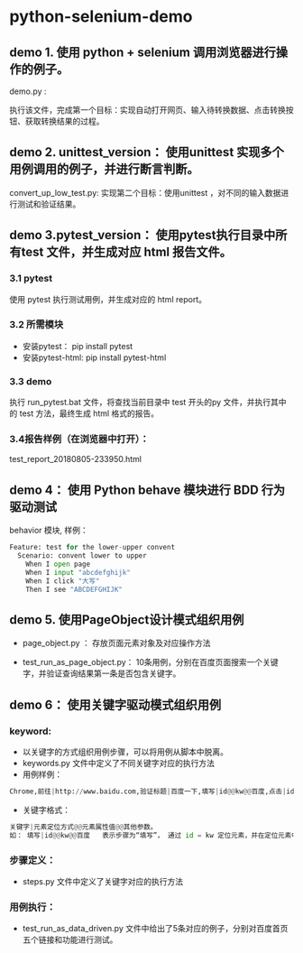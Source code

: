 # python-selenium-demo

## demo 1. 使用 python + selenium 调用浏览器进行操作的例子。

demo.py :

 执行该文件，完成第一个目标：实现自动打开网页、输入待转换数据、点击转换按钮、获取转换结果的过程。


## demo 2. unittest_version： 使用unittest 实现多个用例调用的例子，并进行断言判断。
convert_up_low_test.py: 
  实现第二个目标：使用unittest ，对不同的输入数据进行测试和验证结果。

## demo 3.pytest_version： 使用pytest执行目录中所有test 文件，并生成对应 html 报告文件。
###  3.1 pytest
使用 pytest 执行测试用例，并生成对应的 html report。

### 3.2 所需模块
- 安装pytest： pip install pytest
- 安装pytest-html: pip install pytest-html

### 3.3 demo
执行 run_pytest.bat 文件，将查找当前目录中 test 开头的py 文件，并执行其中的 test 方法，最终生成 html 格式的报告。

### 3.4报告样例（在浏览器中打开）： 

test_report_20180805-233950.html

## demo 4： 使用 Python behave 模块进行 BDD 行为驱动测试

behavior 模块, 样例：

```python
Feature: test for the lower-upper convent
  Scenario: convent lower to upper
    When I open page
    When I input "abcdefghijk"
    When I click "大写"
    Then I see "ABCDEFGHIJK"
```

## demo 5. 使用PageObject设计模式组织用例

- page_object.py ： 存放页面元素对象及对应操作方法

- test_run_as_page_object.py： 
10条用例，分别在百度页面搜索一个关键字，并验证查询结果第一条是否包含关键字。

## demo 6： 使用关键字驱动模式组织用例

### keyword: 
- 以关键字的方式组织用例步骤，可以将用例从脚本中脱离。
- keywords.py 文件中定义了不同关键字对应的执行方法
- 用例样例：
```python
Chrome,前往|http://www.baidu.com,验证标题|百度一下,填写|id@@kw@@百度,点击|id@@su,验证文字|xpath@@//*[@id="1"]/h3/a/em@@百度
```
- 关键字格式：
```python
关键字|元素定位方式@@元素属性值@@其他参数。 
如： 填写|id@@kw@@百度   表示步骤为“填写”， 通过 id = kw 定位元素，并在定位元素中输入 “百度”
```

### 步骤定义：
- steps.py 文件中定义了关键字对应的执行方法

### 用例执行：
- test_run_as_data_driven.py 文件中给出了5条对应的例子，分别对百度首页五个链接和功能进行测试。
